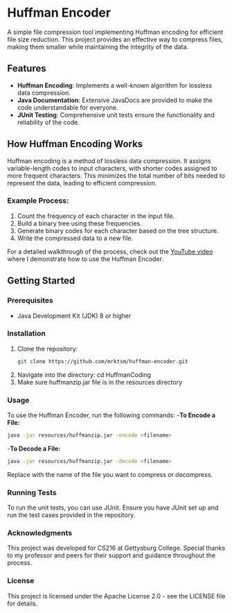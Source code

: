 # Huffman Encoder

A simple file compression tool implementing Huffman encoding for efficient file size reduction. This project provides an effective way to compress files, making them smaller while maintaining the integrity of the data.

## Features

- **Huffman Encoding**: Implements a well-known algorithm for lossless data compression.
- **Java Documentation**: Extensive JavaDocs are provided to make the code understandable for everyone.
- **JUnit Testing**: Comprehensive unit tests ensure the functionality and reliability of the code.

## How Huffman Encoding Works

Huffman encoding is a method of lossless data compression. It assigns variable-length codes to input characters, with shorter codes assigned to more frequent characters. This minimizes the total number of bits needed to represent the data, leading to efficient compression.

### Example Process:
1. Count the frequency of each character in the input file.
2. Build a binary tree using these frequencies.
3. Generate binary codes for each character based on the tree structure.
4. Write the compressed data to a new file.

For a detailed walkthrough of the process, check out the [YouTube video](https://www.youtube.com/watch?v=V5D8P-DlwOA&ab_channel=MarkoTsymbaliuk) where I demonstrate how to use the Huffman Encoder.

## Getting Started

### Prerequisites

- Java Development Kit (JDK) 8 or higher

### Installation

1. Clone the repository:
   ```bash
   git clone https://github.com/mrktsm/huffman-encoder.git
2. Navigate into the directory:
   cd HuffmanCoding
3. Make sure huffmanzip.jar file is in the resources directory

### Usage 

To use the Huffman Encoder, run the following commands:
-**To Encode a File:**
   ```bash
   java -jar resources/huffmanzip.jar -encode <filename>
   ```

-**To Decode a File:**
   ```bash
   java -jar resources/huffmanzip.jar -decode <filename>
   ```
Replace <filename> with the name of the file you want to compress or decompress.

### Running Tests

To run the unit tests, you can use JUnit. Ensure you have JUnit set up and run the test cases provided in the repository.

### Acknowledgments

This project was developed for CS216 at Gettysburg College. Special thanks to my professor and peers for their support and guidance throughout the process.

### License
This project is licensed under the Apache License 2.0 - see the LICENSE file for details.

